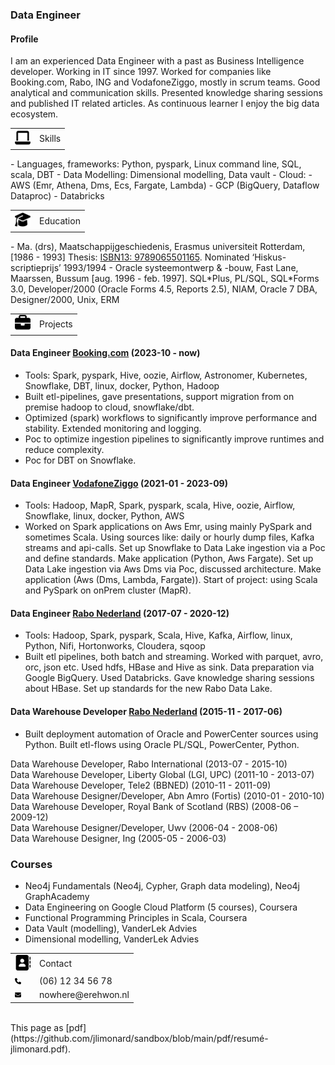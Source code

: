 <head>
   <meta name="robots" content="noindex">
</head>

### Data Engineer

#### Profile
I am an experienced Data Engineer with a past as Business Intelligence developer. Working in IT since 1997. Worked for companies like Booking.com, Rabo, ING and VodafoneZiggo, mostly in scrum teams. 
Good analytical and communication skills. Presented knowledge sharing sessions and published IT related articles. As continuous learner I enjoy the big data ecosystem.

<table>
  <tr>
    <td>
    <img src="img/laptop-solid.svg" width="25" height="25" alt="Skills"></td>
    <td>Skills</td>
  </tr>
</table>
- Languages, frameworks: Python, pyspark, Linux command line, SQL, scala, DBT
- Data Modelling: Dimensional modelling, Data vault
- Cloud: 
   - AWS (Emr, Athena, Dms, Ecs, Fargate, Lambda)
   - GCP (BigQuery, Dataflow Dataproc)
   - Databricks


<table>
  <tr>
    <td>
    <img src="img/graduation-cap-solid.svg" width="25" height="25" alt="Education"></td>
    <td>Education</td>
  </tr>
</table>
- Ma. (drs), Maatschappijgeschiedenis, Erasmus universiteit Rotterdam, [1986 - 1993]
Thesis: <a href="https://verloren.nl/Webshop/Detail/catid/22584/eid/25786/de-vertrouwde-van-mijn-hart" target="_blank">ISBN13: 9789065501165</a>. Nominated ‘Hiskus-scriptieprijs’ 1993/1994			        		
- Oracle systeemontwerp & -bouw, Fast Lane, Maarssen, Bussum
[aug. 1996 - feb. 1997]. SQL*Plus, PL/SQL, SQL*Forms 3.0, Developer/2000 (Oracle Forms 4.5, Reports 2.5), NIAM, Oracle 7 DBA, Designer/2000, Unix, ERM


<table>
  <tr>
    <td>
    <img src="img/briefcase-solid.svg" width="25" height="25" alt="Projects"></td>
    <td>Projects</td>
  </tr>
</table>

#### Data Engineer <a href="https://www.booking.com/" target="_blank">Booking.com</a> (2023-10 - now)
- Tools: Spark, pyspark, Hive, oozie, Airflow, Astronomer, Kubernetes, Snowflake, DBT, linux, docker, Python, Hadoop
- Built etl-pipelines, gave presentations, support migration from on premise hadoop to cloud, snowflake/dbt.
- Optimized (spark) workflows to significantly improve performance and stability. Extended monitoring and logging.
- Poc to optimize ingestion pipelines to significantly improve runtimes and reduce complexity.
- Poc for DBT on Snowflake.

#### Data Engineer <a href="https://www.vodafoneziggo.nl/" target="_blank">VodafoneZiggo</a> (2021-01 - 2023-09)
- Tools: Hadoop, MapR, Spark, pyspark, scala, Hive, oozie, Airflow, Snowflake, linux, docker, Python, AWS
- Worked on Spark applications on Aws Emr, using mainly PySpark and sometimes Scala. Using sources like: daily or hourly dump files, Kafka streams and api-calls. Set up Snowflake to Data Lake ingestion via a Poc and define standards. Make application (Python, Aws Fargate). Set up Data Lake ingestion via Aws Dms via Poc, discussed architecture. Make application (Aws (Dms, Lambda, Fargate)). Start of project: using Scala and PySpark on onPrem cluster (MapR).

#### Data Engineer <a href="https://www.rabobank.nl/" target="_blank">Rabo Nederland</a> (2017-07 - 2020-12)
- Tools: Hadoop, Spark, pyspark, Scala, Hive, Kafka, Airflow, linux, Python, Nifi, Hortonworks, Cloudera, sqoop
- Built etl pipelines, both batch and streaming. Worked with parquet, avro, orc, json etc. Used hdfs, HBase and Hive as sink. Data preparation via Google BigQuery. Used Databricks. Gave knowledge sharing sessions about HBase. Set up standards for the new Rabo Data Lake.

#### Data Warehouse Developer <a href="https://www.rabobank.nl/" target="_blank">Rabo Nederland</a> (2015-11 - 2017-06)
- Built deployment automation of Oracle and PowerCenter sources using Python. Built etl-flows using Oracle PL/SQL, PowerCenter, Python.

Data Warehouse Developer, Rabo International (2013-07 - 2015-10)  
Data Warehouse Developer, Liberty Global (LGI, UPC) (2011-10 - 2013-07)  
Data Warehouse Developer, Tele2 (BBNED) (2010-11 - 2011-09)  
Data Warehouse Designer/Developer, Abn Amro (Fortis) (2010-01 - 2010-10)   
Data Warehouse Developer, Royal Bank of Scotland (RBS) (2008-06 – 2009-12)   
Data Warehouse Designer/Developer, Uwv (2006-04 - 2008-06)  
Data Warehouse Designer, Ing (2005-05 - 2006-03)    


### Courses
- Neo4j Fundamentals (Neo4j, Cypher, Graph data modeling), Neo4j GraphAcademy 
- Data Engineering on Google Cloud Platform (5 courses), Coursera 
- Functional Programming Principles in Scala, Coursera
- Data Vault (modelling), VanderLek Advies
- Dimensional modelling, VanderLek Advies


<table>
  <tr>
    <td>
    <img src="img/address-book-solid.svg" width="25" height="25" alt="Contact"></td>
    <td>Contact</td>
  </tr>
  <tr>
    <td>
    <img src="img/phone-solid.svg" width="10" height="10" alt="Phone"></td>
    <td>(06) 12 34 56 78</td>
  </tr>
  <tr>
    <td>
    <img src="img/envelope-solid.svg" width="10" height="10" alt="email"></td>
    <td>nowhere@erehwon.nl</td>
  </tr>
</table>

<BR>
This page as [pdf](https://github.com/jlimonard/sandbox/blob/main/pdf/resumé-jlimonard.pdf).
